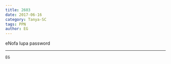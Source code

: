 ```yaml
---
title: 2603
date: 2017-06-16
category: Tanya-SC
tags: PPN
author: EG
---
```


eNofa lupa password

---



`EG`

